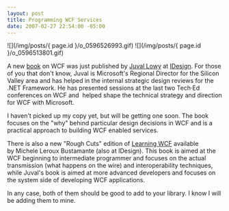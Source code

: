 ```yaml
---
layout: post
title: Programming WCF Services
date: 2007-02-27 22:54:00 -05:00
---
```


![](/img/posts/{ page.id }/o_0596526993.gif) ![](/img/posts/{ page.id }/o_0596513801.gif)

A new [book](http://amzn.to/28JP1H3) on WCF was just published by [Juval Lowy](http://www.idesign.net/idesign/DesktopDefault.aspx?tabindex=3&tabid=5) at [IDesign](http://www.idesign.net/). For those of you that don't know, Juval is Microsoft's Regional Director for the Silicon Valley area and has helped in the internal strategic design reviews for the .NET Framework. He has presented sessions at the last two Tech·Ed conferences on WCF and  helped shape the technical strategy and direction for WCF with Microsoft.

I haven't picked up my copy yet, but will be getting one soon. The book focuses on the "why" behind particular design decisions in WCF and is a practical approach to building WCF enabled services.

There is also a new "Rough Cuts" edition of [Learning WCF](http://www.oreilly.com/catalog/9780596101626/) available by Michele Leroux Bustamante (also at IDesign). This book is aimed at the WCF beginning to intermediate programmer and focuses on the actual transmission (what happens on the wire) and interoperability techniques, while Juval's book is aimed at more advanced developers and focuses on the system side of developing WCF applications.

In any case, both of them should be good to add to your library. I know I will be adding them to mine.
